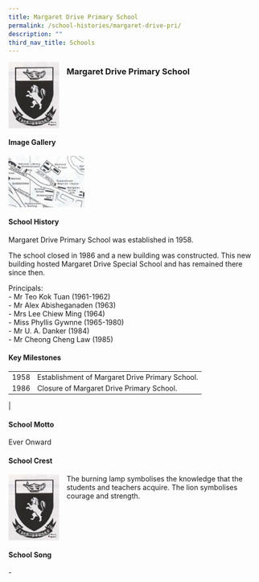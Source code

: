 ```yaml
---
title: Margaret Drive Primary School
permalink: /school-histories/margaret-drive-pri/
description: ""
third_nav_title: Schools
---
```

<img src="/images/margaretdrivepri1.jpg" style="width:20%;margin-right:15px;" align = "left">

### **Margaret Drive Primary School**

<br clear="left">

#### **Image Gallery**

<p><a href="/images/margaretdrivepri2.jpg">  
<img src="/images/margaretdrivepri2.jpg" style="width:30%;margin-right:15px;" align = "left">
</a></p>

<br clear="left">

#### **School History**
Margaret Drive Primary School was established in 1958.  
  
The school closed in 1986 and a new building was constructed. This new building hosted Margaret Drive Special School and has remained there since then.

Principals:<br>
\- Mr Teo Kok Tuan (1961-1962)<br>
\- Mr Alex Abisheganaden (1963)<br>
\- Mrs Lee Chiew Ming (1964)<br>
\- Miss Phyllis Gywnne (1965-1980)<br>
\- Mr U. A. Danker (1984)<br>
\- Mr Cheong Cheng Law (1985)

#### **Key Milestones**

|  |  |
|:---:|---|
| 1958 | Establishment of Margaret Drive Primary School. |
| 1986 | Closure of Margaret Drive Primary School. |
|

#### **School Motto**
Ever Onward

#### **School Crest**
<img src="/images/margaretdrivepri1.jpg" style="width:20%;margin-right:15px;" align = "left">

The burning lamp symbolises the knowledge that the students and teachers acquire. The lion symbolises courage and strength.

<br clear="left">

#### **School Song**
\-